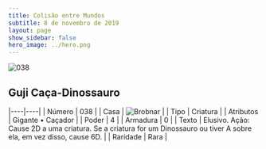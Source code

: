 ```yaml
---
title: Colisão entre Mundos
subtitle: 8 de novembro de 2019
layout: page
show_sidebar: false
hero_image: ../hero.png
---
```


![038](https://cdn.keyforgegame.com/media/card_front/pt/452_038_8QGX45F6FX3_pt.png)

## Guji Caça-Dinossauro

|----|----|
| Número | 038 |
| Casa | ![Brobnar](https://archonarcana.com/images/thumb/e/e0/Brobnar.png/22px-Brobnar.png "Brobnar") |
| Tipo | Criatura |
| Atributos | Gigante • Caçador |
| Poder | 4 |
| Armadura | 0 |
| Texto | Elusivo.  Ação: Cause 2D a uma criatura. Se a criatura for um Dinossauro ou tiver A sobre ela, em vez disso, cause 6D. |
| Raridade | Rara |
